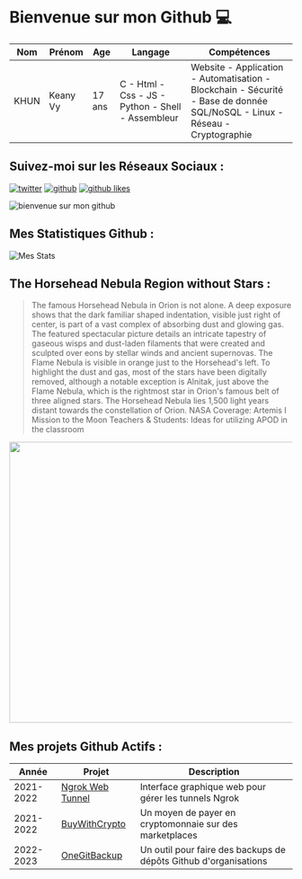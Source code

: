 # Bienvenue sur mon Github 💻
| Nom | Prénom | Age | Langage | Compétences |
|---  |---     |---  |---      |---
| KHUN | Keany Vy | 17 ans | C - Html - Css - JS - Python - Shell - Assembleur | Website - Application - Automatisation - Blockchain - Sécurité - Base de donnée SQL/NoSQL - Linux - Réseau - Cryptographie |

## Suivez-moi sur les Réseaux Sociaux :
[![twitter](https://img.shields.io/twitter/follow/thisiskeanyvy?style=social)](https://twitter.com/thisiskeanyvy)
[![github](https://img.shields.io/github/followers/thisiskeanyvy?style=social)](https://github.com/thisiskeanyvy?tab=followers)
[![github likes](https://img.shields.io/github/stars/thisiskeanyvy?style=social)](https://github.com/thisiskeanyvy)

![bienvenue sur mon github](https://thisiskeanyvy-hosting.pages.dev/banner.gif)

## Mes Statistiques Github :
![Mes Stats](https://github-readme-stats.vercel.app/api?username=thisiskeanyvy&show_icons=true&theme=radical)

## The Horsehead Nebula Region without Stars :

> The famous Horsehead Nebula in Orion is not alone.  A deep exposure shows that the dark familiar shaped indentation, visible just right of center, is part of a vast complex of absorbing dust and glowing gas. The featured spectacular picture details an intricate tapestry of gaseous wisps and dust-laden filaments that were created and sculpted over eons by stellar winds and ancient supernovas.  The Flame Nebula is visible in orange just to the Horsehead's left. To highlight the dust and gas, most of the stars have been digitally removed, although a notable exception is Alnitak, just above the Flame Nebula, which is the rightmost star in Orion's famous belt of three aligned stars. The Horsehead Nebula lies 1,500 light years distant towards the constellation of Orion.   NASA Coverage: Artemis I Mission to the Moon  Teachers & Students: Ideas for utilizing APOD in the classroom

<img src='https://apod.nasa.gov/apod/image/2208/Horsehead_Chatzifrantzis_1080.jpg' width="800" height="500"/>

## Mes projets Github Actifs :
| Année | Projet | Description |
|---   |---     |---          |
| 2021-2022 | [Ngrok Web Tunnel](https://github.com/thisiskeanyvy/ngrok-web-manager) | Interface graphique web pour gérer les tunnels Ngrok |
| 2021-2022 | [BuyWithCrypto](https://github.com/BuyWithCrypto) | Un moyen de payer en cryptomonnaie sur des marketplaces |
| 2022-2023 | [OneGitBackup](https://github.com/BuyWithCrypto/OneGitBackup) | Un outil pour faire des backups de dépôts Github d'organisations |